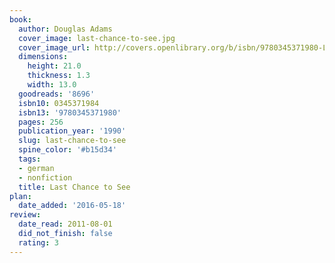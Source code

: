 ```yaml
---
book:
  author: Douglas Adams
  cover_image: last-chance-to-see.jpg
  cover_image_url: http://covers.openlibrary.org/b/isbn/9780345371980-L.jpg
  dimensions:
    height: 21.0
    thickness: 1.3
    width: 13.0
  goodreads: '8696'
  isbn10: 0345371984
  isbn13: '9780345371980'
  pages: 256
  publication_year: '1990'
  slug: last-chance-to-see
  spine_color: '#b15d34'
  tags:
  - german
  - nonfiction
  title: Last Chance to See
plan:
  date_added: '2016-05-18'
review:
  date_read: 2011-08-01
  did_not_finish: false
  rating: 3
---
```


